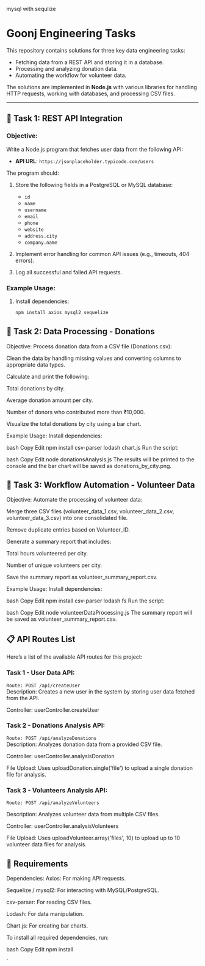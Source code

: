 mysql with sequlize

# Goonj Engineering Tasks

This repository contains solutions for three key data engineering tasks: 
- Fetching data from a REST API and storing it in a database.
- Processing and analyzing donation data.
- Automating the workflow for volunteer data.

The solutions are implemented in **Node.js** with various libraries for handling HTTP requests, working with databases, and processing CSV files.

---

## 📌 Task 1: REST API Integration

### Objective:
Write a Node.js program that fetches user data from the following API:
- **API URL**: `https://jsonplaceholder.typicode.com/users`

The program should:
1. Store the following fields in a PostgreSQL or MySQL database:
   - `id`
   - `name`
   - `username`
   - `email`
   - `phone`
   - `website`
   - `address.city`
   - `company.name`
   
2. Implement error handling for common API issues (e.g., timeouts, 404 errors).
3. Log all successful and failed API requests.

### Example Usage:
1. Install dependencies:
   ```bash
   npm install axios mysql2 sequelize
   
## 🧹 Task 2: Data Processing - Donations
Objective:
Process donation data from a CSV file (Donations.csv):

Clean the data by handling missing values and converting columns to appropriate data types.

Calculate and print the following:

Total donations by city.

Average donation amount per city.

Number of donors who contributed more than ₹10,000.

Visualize the total donations by city using a bar chart.

Example Usage:
Install dependencies:

bash
Copy
Edit
npm install csv-parser lodash chart.js
Run the script:

bash
Copy
Edit
node donationsAnalysis.js
The results will be printed to the console and the bar chart will be saved as donations_by_city.png.

## 🔁 Task 3: Workflow Automation - Volunteer Data
Objective:
Automate the processing of volunteer data:

Merge three CSV files (volunteer_data_1.csv, volunteer_data_2.csv, volunteer_data_3.csv) into one consolidated file.

Remove duplicate entries based on Volunteer_ID.

Generate a summary report that includes:

Total hours volunteered per city.

Number of unique volunteers per city.

Save the summary report as volunteer_summary_report.csv.

Example Usage:
Install dependencies:

bash
Copy
Edit
npm install csv-parser lodash fs
Run the script:

bash
Copy
Edit
node volunteerDataProcessing.js
The summary report will be saved as volunteer_summary_report.csv.

## 📋 API Routes List
Here’s a list of the available API routes for this project:

### Task 1 - User Data API:
`
Route: POST /api/createUser
` <br>
Description: Creates a new user in the system by storing user data fetched from the API.

Controller: userController.createUser

### Task 2 - Donations Analysis API:
`
Route: POST /api/analyzeDonations
` <br>
Description: Analyzes donation data from a provided CSV file.

Controller: userController.analysisDonation

File Upload: Uses uploadDonation.single('file') to upload a single donation file for analysis.

### Task 3 - Volunteers Analysis API:
`
Route: POST /api/analyzeVolunteers
` <br>

Description: Analyzes volunteer data from multiple CSV files.

Controller: userController.analysisVolunteers

File Upload: Uses uploadVolunteer.array('files', 10) to upload up to 10 volunteer data files for analysis.

## 🧰 Requirements
Dependencies:
Axios: For making API requests.

Sequelize / mysql2: For interacting with MySQL/PostgreSQL.

csv-parser: For reading CSV files.

Lodash: For data manipulation.

Chart.js: For creating bar charts.

To install all required dependencies, run:

bash
Copy
Edit
npm install

`


